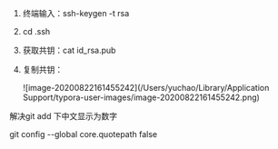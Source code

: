 1. 终端输入：ssh-keygen -t rsa

2. cd .ssh

3. 获取共钥：cat id_rsa.pub

4. 复制共钥：

   ![image-20200822161455242](/Users/yuchao/Library/Application Support/typora-user-images/image-20200822161455242.png)

   

解决git add 下中文显示为数字

git config --global core.quotepath false